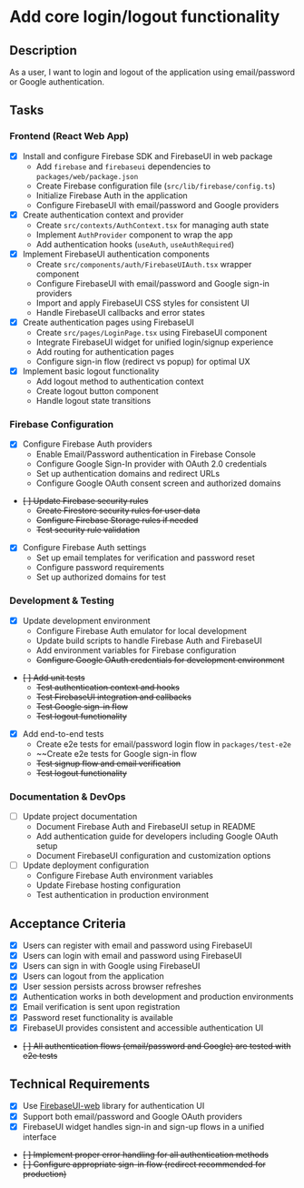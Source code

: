 # Add core login/logout functionality

## Description
As a user, I want to login and logout of the application using email/password or Google authentication.

## Tasks

### Frontend (React Web App)
- [x] Install and configure Firebase SDK and FirebaseUI in web package
  - Add `firebase` and `firebaseui` dependencies to `packages/web/package.json`
  - Create Firebase configuration file (`src/lib/firebase/config.ts`)
  - Initialize Firebase Auth in the application
  - Configure FirebaseUI with email/password and Google providers
- [x] Create authentication context and provider
  - Create `src/contexts/AuthContext.tsx` for managing auth state
  - Implement `AuthProvider` component to wrap the app
  - Add authentication hooks (`useAuth`, `useAuthRequired`)
- [x] Implement FirebaseUI authentication components
  - Create `src/components/auth/FirebaseUIAuth.tsx` wrapper component
  - Configure FirebaseUI with email/password and Google sign-in providers
  - Import and apply FirebaseUI CSS styles for consistent UI
  - Handle FirebaseUI callbacks and error states
- [x] Create authentication pages using FirebaseUI
  - Create `src/pages/LoginPage.tsx` using FirebaseUI component
  - Integrate FirebaseUI widget for unified login/signup experience
  - Add routing for authentication pages
  - Configure sign-in flow (redirect vs popup) for optimal UX
- [x] Implement basic logout functionality
  - Add logout method to authentication context
  - Create logout button component
  - Handle logout state transitions

### Firebase Configuration
- [x] Configure Firebase Auth providers
  - Enable Email/Password authentication in Firebase Console
  - Configure Google Sign-In provider with OAuth 2.0 credentials
  - Set up authentication domains and redirect URLs
  - Configure Google OAuth consent screen and authorized domains
- ~~[ ] Update Firebase security rules~~
  - ~~Create Firestore security rules for user data~~
  - ~~Configure Firebase Storage rules if needed~~
  - ~~Test security rule validation~~
- [x] Configure Firebase Auth settings
  - Set up email templates for verification and password reset
  - Configure password requirements
  - Set up authorized domains for test

### Development & Testing
- [x] Update development environment
  - Configure Firebase Auth emulator for local development
  - Update build scripts to handle Firebase Auth and FirebaseUI
  - Add environment variables for Firebase configuration
  - ~~Configure Google OAuth credentials for development environment~~
- ~~[ ] Add unit tests~~
  - ~~Test authentication context and hooks~~
  - ~~Test FirebaseUI integration and callbacks~~
  - ~~Test Google sign-in flow~~
  - ~~Test logout functionality~~
- [x] Add end-to-end tests
  - Create e2e tests for email/password login flow in `packages/test-e2e`
  - ~~Create e2e tests for Google sign-in flow
  - ~~Test signup flow and email verification~~
  - ~~Test logout functionality~~

### Documentation & DevOps
- [ ] Update project documentation
  - Document Firebase Auth and FirebaseUI setup in README
  - Add authentication guide for developers including Google OAuth setup
  - Document FirebaseUI configuration and customization options
- [ ] Update deployment configuration
  - Configure Firebase Auth environment variables
  - Update Firebase hosting configuration
  - Test authentication in production environment

## Acceptance Criteria
- [x] Users can register with email and password using FirebaseUI
- [x] Users can login with email and password using FirebaseUI
- [x] Users can sign in with Google using FirebaseUI
- [x] Users can logout from the application
- [x] User session persists across browser refreshes
- [x] Authentication works in both development and production environments
- [x] Email verification is sent upon registration
- [x] Password reset functionality is available
- [x] FirebaseUI provides consistent and accessible authentication UI
- ~~[ ] All authentication flows (email/password and Google) are tested with e2e tests~~

## Technical Requirements
- [x] Use [FirebaseUI-web](https://github.com/firebase/firebaseui-web) library for authentication UI
- [x] Support both email/password and Google OAuth providers
- [x] FirebaseUI widget handles sign-in and sign-up flows in a unified interface
- ~~[ ] Implement proper error handling for all authentication methods~~
- ~~[ ] Configure appropriate sign-in flow (redirect recommended for production)~~
